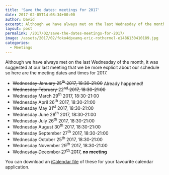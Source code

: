 ```yaml
---
title: 'Save the dates: meetings for 2017'
date: 2017-02-05T14:08:34+00:00
author: David
excerpt: Although we have always met on the last Wednesday of the month, it was suggested at our last meeting that we be more explicit about our schedule so here are the meeting dates and times for 2017.
layout: post
permalink: /2017/02/save-the-dates-meetings-for-2017/
image: /assets/2017/02/foko4dpxamq-eric-rothermel-e1486130410189.jpg
categories:
  - Meetings
---
```

Although we have always met on the last Wednesday of the month, it was suggested at our last meeting that we be more explicit about our schedule so here are the meeting dates and times for 2017.

<!--more-->

  * <del>Wednesday January 25<sup>th</sup> 2017, 18:30-21:00</del> Already happened!
  * <del>Wednesday February </del>22<del><sup>nd</sup> 2017, 18:30-21:00</del>
  * Wednesday March 29<sup>th</sup> 2017, 18:30-21:00
  * Wednesday April 26<sup>th</sup> 2017, 18:30-21:00
  * Wednesday May 31<sup>st</sup> 2017, 18:30-21:00
  * Wednesday June 28<sup>th</sup> 2017, 18:30-21:00
  * Wednesday July 26<sup>th</sup> 2017, 18:30-21:00
  * Wednesday August 30<sup>th</sup> 2017, 18:30-21:00
  * Wednesday September 27<sup>th</sup> 2017, 18:30-21:00
  * Wednesday October 25<sup>th</sup> 2017, 18:30-21:00
  * Wednesday November 29<sup>th</sup> 2017, 18:30-21:00
  * <del>Wednesday December 27<sup>th</sup> 2017</del>, **no meeting**

You can download an [iCalendar file](/assets/2017/02/Code-Cumbria-2017.ics) of these for your favourite calendar application.